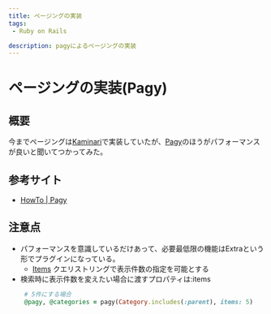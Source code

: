 ```yaml
---
title: ページングの実装
tags:
 - Ruby on Rails

description: pagyによるページングの実装
---
```


# ページングの実装(Pagy)

## 概要
今までページングは[Kaminari](https://github.com/kaminari/kaminari)で実装していたが、[Pagy](https://github.com/ddnexus/pagy)のほうがパフォーマンスが良いと聞いてつかってみた。

## 参考サイト
 - [HowTo \| Pagy](https://ddnexus.github.io/pagy/how-to.html)

## 注意点
 - パフォーマンスを意識しているだけあって、必要最低限の機能はExtraという形でプラグインになっている。
    - [Items](https://ddnexus.github.io/pagy/extras/items.html)
      クエリストリングで表示件数の指定を可能とする
 - 検索時に表示件数を変えたい場合に渡すプロパティは:items
   ```ruby
    # 5件にする場合
    @pagy, @categories = pagy(Category.includes(:parent), items: 5)
   ```
